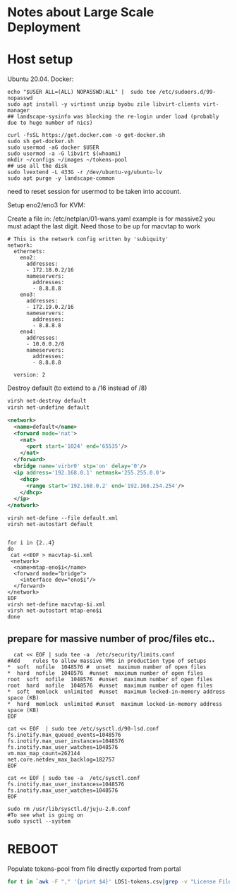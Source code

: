 # Notes about Large Scale Deployment

# Host setup

Ubuntu 20.04.
Docker: 
```shell
echo "$USER ALL=(ALL) NOPASSWD:ALL" |  sudo tee /etc/sudoers.d/99-nopasswd
sudo apt install -y virtinst unzip byobu zile libvirt-clients virt-manager
## landscape-sysinfo was blocking the re-login under load (probably due to huge number of nics)
 
curl -fsSL https://get.docker.com -o get-docker.sh
sudo sh get-docker.sh
sudo usermod -aG docker $USER
sudo usermod -a -G libvirt $(whoami)
mkdir ~/configs ~/images ~/tokens-pool
## use all the disk
sudo lvextend -L 433G -r /dev/ubuntu-vg/ubuntu-lv
sudo apt purge -y landscape-common
```
need to reset session for usermod to be taken into account.

Setup eno2/eno3 for KVM:

Create a file in: /etc/netplan/01-wans.yaml example is for massive2 you must adapt the last digit.
Need those to be up for macvtap to work
```shell
# This is the network config written by 'subiquity'
network:
  ethernets:
    eno2:
      addresses:
      - 172.18.0.2/16
      nameservers:
        addresses:
        - 8.8.8.8
    eno3:
      addresses:
      - 172.19.0.2/16
      nameservers:
        addresses:
        - 8.8.8.8
    eno4:
      addresses:
      - 10.0.0.2/8
      nameservers:
        addresses:
        - 8.8.8.8

  version: 2
```

Destroy default (to extend to a /16 instead of /8)
```bash
virsh net-destroy default
virsh net-undefine default
```
```xml
<network>
  <name>default</name>
  <forward mode='nat'>
    <nat>
      <port start='1024' end='65535'/>
    </nat>
  </forward>
  <bridge name='virbr0' stp='on' delay='0'/>
  <ip address='192.168.0.1' netmask='255.255.0.0'>
    <dhcp>
      <range start='192.168.0.2' end='192.168.254.254'/>
    </dhcp>
  </ip>
</network>
```
```shell
virsh net-define --file default.xml 
virsh net-autostart default
```



```shell

for i in {2..4}
do
 cat <<EOF > macvtap-$i.xml
 <network>
  <name>mtap-eno$i</name>
  <forward mode="bridge">
    <interface dev="eno$i"/>
  </forward>
</network>
EOF
virsh net-define macvtap-$i.xml
virsh net-autostart mtap-eno$i
done
```

## prepare for massive number of proc/files etc..

```shell
  cat << EOF | sudo tee -a  /etc/security/limits.conf 
#Add    rules to allow massive VMs in production type of setups
*  soft  nofile  1048576 #  unset  maximum number of open files
*  hard  nofile  1048576  #unset  maximum number of open files
root  soft  nofile  1048576  #unset  maximum number of open files
root  hard  nofile  1048576  #unset  maximum number of open files
*  soft  memlock  unlimited  #unset  maximum locked-in-memory address space (KB)
*  hard  memlock  unlimited #unset  maximum locked-in-memory address space (KB)
EOF

cat << EOF  | sudo tee /etc/sysctl.d/90-lsd.conf 
fs.inotify.max_queued_events=1048576
fs.inotify.max_user_instances=1048576
fs.inotify.max_user_watches=1048576
vm.max_map_count=262144
net.core.netdev_max_backlog=182757
EOF

cat << EOF | sudo tee -a  /etc/sysctl.conf
fs.inotify.max_user_instances=1048576
fs.inotify.max_user_watches=1048576
EOF

sudo rm /usr/lib/sysctl.d/juju-2.0.conf
#To see what is going on
sudo sysctl --system
```

# REBOOT 

Populate tokens-pool from file directly exported from portal
```bash
for t in `awk -F "," '{print $4}' LDS1-tokens.csv|grep -v "License File Token" |sed 's/"//g'`; do touch tokens-pool/$t; done
```